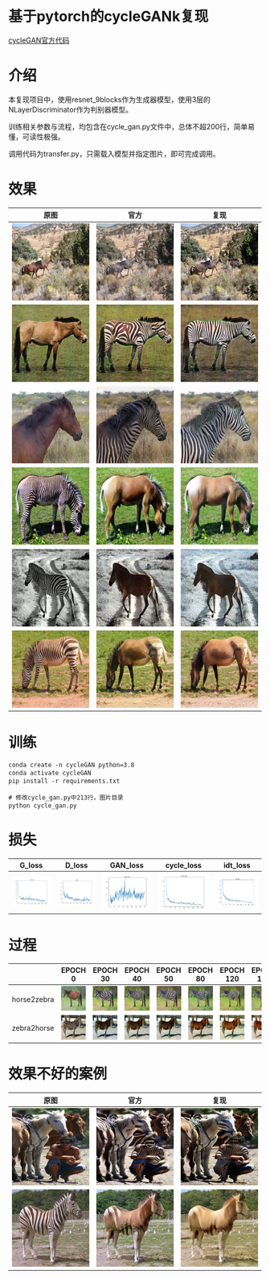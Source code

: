 # 基于pytorch的cycleGANk复现

[cycleGAN官方代码](https://github.com/junyanz/pytorch-CycleGAN-and-pix2pix)

# 介绍

本复现项目中，使用resnet_9blocks作为生成器模型，使用3层的NLayerDiscriminator作为判别器模型。

训练相关参数与流程，均包含在cycle_gan.py文件中，总体不超200行，简单易懂，可读性极强。

调用代码为transfer.py，只需载入模型并指定图片，即可完成调用。

# 效果

| 原图                                                             | 官方                                                             | 复现                                                           |
|----------------------------------------------------------------|----------------------------------------------------------------|--------------------------------------------------------------|
| ![n02381460_1630_real.jpg](./example/n02381460_1630_real.jpg)  | ![n02381460_1630_fake.jpg](./example/n02381460_1630_fake.jpg)  | ![n02381460_1630_our.jpg](./example/n02381460_1630_our.jpg)  |
| ![n02381460_3330_real.jpg](./example/n02381460_3330_real.jpg)  | ![n02381460_3330_fake.jpg](./example/n02381460_3330_fake.jpg)  | ![n02381460_3330_our.jpg](./example/n02381460_3330_our.jpg)  |
| ![n02381460_7230_real.jpg](./example/n02381460_7230_real.jpg)  | ![n02381460_7230_fake.jpg](./example/n02381460_7230_fake.jpg)  | ![n02381460_7230_our.jpg](./example/n02381460_7230_our.jpg)  |
| ![n02391049_3270_real.jpg](./example/n02391049_3270_real.jpg)  | ![n02391049_3270_fake.jpg](./example/n02391049_3270_fake.jpg)  | ![n02391049_3270_our.jpg](./example/n02391049_3270_our.jpg)  |
| ![n02391049_5240_real.jpg](./example/n02391049_5240_real.jpg)  | ![n02391049_5240_fake.jpg](./example/n02391049_5240_fake.jpg)  | ![n02391049_5240_our.jpg](./example/n02391049_5240_our.jpg)  |
| ![n02391049_5670_real.jpg](./example/n02391049_5670_real.jpg)  | ![n02391049_5670_fake.jpg](./example/n02391049_5670_fake.jpg)  | ![n02391049_5670_our.jpg](./example/n02391049_5670_our.jpg)  |

# 训练

```shell
conda create -n cycleGAN python=3.8
conda activate cycleGAN
pip install -r requirements.txt

# 修改cycle_gan.py中213行，图片目录
python cycle_gan.py
```
# 损失

| G_loss                             | D_loss                            | GAN_loss                               | cycle_loss                                 | idt_loss                              |
|------------------------------------|-----------------------------------|----------------------------------------|--------------------------------------------|---------------------------------------|
| ![G_loss.png](example/G_loss.png)  | ![D_loss.png](example/D_loss.png) | ![gan_loss.png](example/gan_loss.png)  | ![cycle_loss.png](example/cycle_loss.png)  | ![idt_loss.png](example/idt_loss.png) |


# 过程

|              | EPOCH 0                                                           | EPOCH 30                                                               | EPOCH 40                                                              | EPOCH 50                                                              | EPOCH 80                                                              | EPOCH 120                                                               | EPOCH 160                                                               | EPOCH 200                                                               |
|--------------|-------------------------------------------------------------------|------------------------------------------------------------------------|-----------------------------------------------------------------------|-----------------------------------------------------------------------|-----------------------------------------------------------------------|-------------------------------------------------------------------------|-------------------------------------------------------------------------|-------------------------------------------------------------------------|
| horse2zebra  | ![n02381460_4530_epoch_30.jpg](./example/n02381460_4530_real.jpg) | ![n02381460_4530_epoch_30.jpg](./example/n02381460_4530_epoch_30.jpg)  | ![n02381460_4530_epoch_40.jpg](./example/n02381460_4530_epoch_40.jpg) | ![n02381460_4530_epoch_50.jpg](./example/n02381460_4530_epoch_50.jpg) | ![n02381460_4530_epoch_80.jpg](./example/n02381460_4530_epoch_80.jpg) | ![n02381460_4530_epoch_120.jpg](./example/n02381460_4530_epoch_120.jpg) | ![n02381460_4530_epoch_160.jpg](./example/n02381460_4530_epoch_160.jpg) | ![n02381460_4530_epoch_200.jpg](./example/n02381460_4530_epoch_200.jpg) | 
| zebra2horse  | ![n02391049_3290_real.jpg](./example/n02391049_3290_real.jpg)     | ![n02391049_3290_epoch_30.jpg](./example/n02391049_3290_epoch_30.jpg)  | ![n02391049_3290_epoch_40.jpg](./example/n02391049_3290_epoch_40.jpg) | ![n02391049_3290_epoch_50.jpg](./example/n02391049_3290_epoch_50.jpg) | ![n02391049_3290_epoch_80.jpg](./example/n02391049_3290_epoch_80.jpg) | ![n02391049_3290_epoch_120.jpg](./example/n02391049_3290_epoch_120.jpg) | ![n02391049_3290_epoch_160.jpg](./example/n02391049_3290_epoch_160.jpg) | ![n02391049_3290_epoch_200.jpg](./example/n02391049_3290_epoch_200.jpg) | 

# 效果不好的案例

| 原图                                                          | 官方                                                          | 复现                                                        |
|-------------------------------------------------------------|-------------------------------------------------------------|-----------------------------------------------------------|
| ![n02381460_640_real.jpg](example/n02381460_640_real.jpg)   | ![n02381460_640_fake.jpg](example/n02381460_640_fake.jpg)   | ![n02381460_640_our.jpg](example/n02381460_640_our.jpg)   |
| ![n02391049_3310_real.jpg](example/n02391049_3310_real.jpg) | ![n02391049_3310_fake.jpg](example/n02391049_3310_fake.jpg) | ![n02391049_3310_our.jpg](example/n02391049_3310_our.jpg) |

